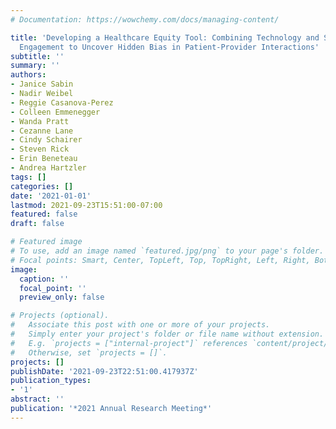```yaml
---
# Documentation: https://wowchemy.com/docs/managing-content/

title: 'Developing a Healthcare Equity Tool: Combining Technology and Stakeholder
  Engagement to Uncover Hidden Bias in Patient-Provider Interactions'
subtitle: ''
summary: ''
authors:
- Janice Sabin
- Nadir Weibel
- Reggie Casanova-Perez
- Colleen Emmenegger
- Wanda Pratt
- Cezanne Lane
- Cindy Schairer
- Steven Rick
- Erin Beneteau
- Andrea Hartzler
tags: []
categories: []
date: '2021-01-01'
lastmod: 2021-09-23T15:51:00-07:00
featured: false
draft: false

# Featured image
# To use, add an image named `featured.jpg/png` to your page's folder.
# Focal points: Smart, Center, TopLeft, Top, TopRight, Left, Right, BottomLeft, Bottom, BottomRight.
image:
  caption: ''
  focal_point: ''
  preview_only: false

# Projects (optional).
#   Associate this post with one or more of your projects.
#   Simply enter your project's folder or file name without extension.
#   E.g. `projects = ["internal-project"]` references `content/project/deep-learning/index.md`.
#   Otherwise, set `projects = []`.
projects: []
publishDate: '2021-09-23T22:51:00.417937Z'
publication_types:
- '1'
abstract: ''
publication: '*2021 Annual Research Meeting*'
---
```

